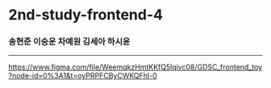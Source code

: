 # 2nd-study-frontend-4
### 송현준 이승운 차예원 김세아 하시윤
------
https://www.figma.com/file/WeemqkzHmtKKfQ5lqivc08/GDSC_frontend_toy?node-id=0%3A1&t=oyPRPFCByCWKQFhl-0

